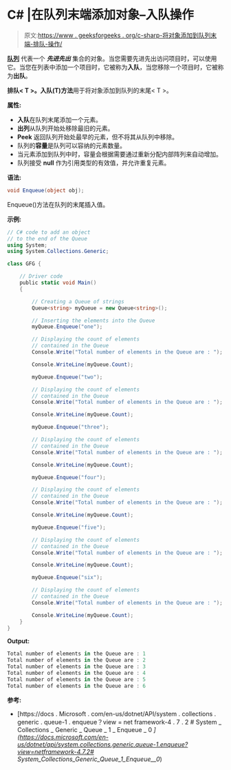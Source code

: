 # C# |在队列末端添加对象–入队操作

> 原文:[https://www . geeksforgeeks . org/c-sharp-将对象添加到队列末端-排队-操作/](https://www.geeksforgeeks.org/c-sharp-add-an-object-to-the-end-of-the-queue-enqueue-operation/)

**[队列](https://www.geeksforgeeks.org/queue-data-structure/)** 代表一个 ***先进先出*** 集合的对象。当您需要先进先出访问项目时，可以使用它。当您在列表中添加一个项目时，它被称为**入队**，当您移除一个项目时，它被称为**出队**。

**排队< T >。入队(T)方法**用于将对象添加到队列的末尾< T >。

**属性:**

*   **入队**在队列末尾添加一个元素。
*   **出列**从队列开始处移除最旧的元素。
*   **Peek** 返回队列开始处最早的元素，但不将其从队列中移除。
*   队列的**容量**是队列可以容纳的元素数量。
*   当元素添加到队列中时，容量会根据需要通过重新分配内部阵列来自动增加。
*   队列接受 **null** 作为引用类型的有效值，并允许重复元素。

**语法:**

```cs
void Enqueue(object obj);

```

Enqueue()方法在队列的末尾插入值。

**示例:**

```cs
// C# code to add an object
// to the end of the Queue
using System;
using System.Collections.Generic;

class GFG {

    // Driver code
    public static void Main()
    {

        // Creating a Queue of strings
        Queue<string> myQueue = new Queue<string>();

        // Inserting the elements into the Queue
        myQueue.Enqueue("one");

        // Displaying the count of elements
        // contained in the Queue
        Console.Write("Total number of elements in the Queue are : ");

        Console.WriteLine(myQueue.Count);

        myQueue.Enqueue("two");

        // Displaying the count of elements
        // contained in the Queue
        Console.Write("Total number of elements in the Queue are : ");

        Console.WriteLine(myQueue.Count);

        myQueue.Enqueue("three");

        // Displaying the count of elements
        // contained in the Queue
        Console.Write("Total number of elements in the Queue are : ");

        Console.WriteLine(myQueue.Count);

        myQueue.Enqueue("four");

        // Displaying the count of elements
        // contained in the Queue
        Console.Write("Total number of elements in the Queue are : ");

        Console.WriteLine(myQueue.Count);

        myQueue.Enqueue("five");

        // Displaying the count of elements
        // contained in the Queue
        Console.Write("Total number of elements in the Queue are : ");

        Console.WriteLine(myQueue.Count);

        myQueue.Enqueue("six");

        // Displaying the count of elements
        // contained in the Queue
        Console.Write("Total number of elements in the Queue are : ");

        Console.WriteLine(myQueue.Count);
    }
}
```

**Output:**

```cs
Total number of elements in the Queue are : 1
Total number of elements in the Queue are : 2
Total number of elements in the Queue are : 3
Total number of elements in the Queue are : 4
Total number of elements in the Queue are : 5
Total number of elements in the Queue are : 6

```

**参考:**

*   [https://docs . Microsoft . com/en-us/dotnet/API/system . collections . generic . queue-1 . enqueue？view = net framework-4 . 7 . 2 # System _ Collections _ Generic _ Queue _ 1 _ Enqueue _ 0 _](https://docs.microsoft.com/en-us/dotnet/api/system.collections.generic.queue-1.enqueue?view=netframework-4.7.2# System_Collections_Generic_Queue_1_Enqueue__0_)